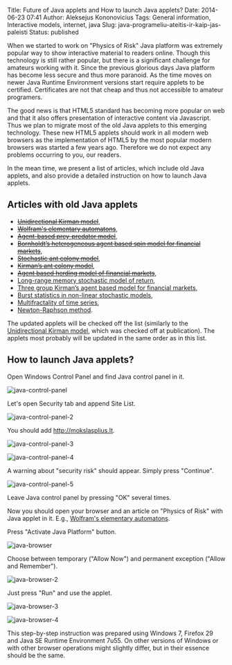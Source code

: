 Title: Future of Java applets and How to launch Java applets?
Date: 2014-06-23 07:41
Author: Aleksejus Kononovicius
Tags: General information, Interactive models, internet, java
Slug: java-programeliu-ateitis-ir-kaip-jas-paleisti
Status: published

When we started to work on "Physics of Risk" Java
platform was extremely popular way to show interactive material to
readers online. Though this technology is still rather popular, but
there is a significant challenge for amateurs working with it. Since the
previous glorious days Java platform has become less secure and thus
more paranoid. As the time moves on newer Java Runtime Environment
versions start require applets to be certified. Certificates are not
that cheap and thus not accessible to amateur programers.

The good news is that HTML5 standard has becoming more popular on web
and that it also offers presentation of interactive content via
Javascript. Thus we plan to migrate most of the old Java applets to this
emerging technology. These new HTML5 applets should work in all modern
web browsers as the implementation of HTML5 by the most popular modern
browsers was started a few years ago. Therefore we do not expect any
problems occurring to you, our readers.

In the mean time, we present a list of articles, which include old Java
applets, and also provide a detailed instruction on how to launch Java
applets.<!--more-->

Articles with old Java applets
------------------------------

-   <del>[Unidirectional Kirman
    model](/unidirectional-kirman-model "Unidirectional Kirman model")</del>,
-   <del>[Wolfram's elementary
    automatons](/wolframs-elementary-automatons "Wolframs elementary automatons")</del>,
-   <del>[Agent-based prey-predator
    model](/agent-based-prey-predator-model "Agent-based prey-predator model")</del>,
-   <del>[Bornholdt’s heterogeneous agent based spin model for financial
    markets](/bornholdt-model "Bornholdt’s heterogeneous agent based spin model for financial markets")</del>,
-   <del>[Stochastic ant colony
    model](/stochastic-ant-colony-model "Stochastic ant colony model")</del>,
-   <del>[Kirman’s ant colony
    model](/kirman-ants "Kirmans ant colony model")</del>,
-   <del>[Agent based herding model of financial
    markets](/agent-based-herding-model-financial-markets "Agent based herding model of financial markets")</del>,
-   [Long-range memory stochastic model of
    return](/long-range-memory-stochastic-model-return "Long-range memory stochastic model of return"),
-   [Three group Kirman’s agent based model for financial
    markets](/three-group-kirman-agent-based-model-for-financial-markets "Three group Kirmans agent based model for financial markets"),
-   [Burst statistics in non-linear stochastic
    models](/burst-statistics-non-linear-stochastic-models "Burst statistics in non-linear stochastic models"),
-   [Multifractality of time
    series](/multifractality-time-series "Multifractality of time series"),
-   [Newton-Raphson
    method](/newton-raphson "Newton-Raphson method").

The updated applets will be checked off the list (similarly to the
[Unidirectional Kirman
model](/unidirectional-kirman-model "Unidirectional Kirman model"),
which was checked off at publication). The applets most probably will be
updated in the same order as in this list.

How to launch Java applets?
---------------------------

Open Windows Control Panel and find Java control panel in it.

![java-control-panel](/uploads/2014/05/java-control-panel.jpg)

Let's open Security tab and append Site List.

![java-control-panel-2](/uploads/2014/05/java-control-panel-2.jpg)

You should add http://mokslasplius.lt.

![java-control-panel-3](/uploads/2014/05/java-control-panel-3.jpg)

![java-control-panel-4](/uploads/2014/05/java-control-panel-4.jpg)

A warning about "security risk" should appear. Simply press "Continue".

![java-control-panel-5](/uploads/2014/05/java-control-panel-5.jpg)

Leave Java control panel by pressing "OK" several times.

Now you should open your browser and an article on "Physics of Risk"
with Java applet in it. E.g., [Wolfram's elementary
automatons](/wolframs-elementary-automatons "Wolframs elementary automatons").

Press "Activate Java Platform" button.

![java-browser](/uploads/2014/05/java-browser.jpg)

Choose between temporary ("Allow Now") and permanent exception ("Allow
and Remember").

![java-browser-2](/uploads/2014/05/java-browser-2.jpg)

Just press "Run" and use the applet.

![java-browser-3](/uploads/2014/05/java-browser-3.jpg)

![java-browser-4](/uploads/2014/05/java-browser-4.jpg)

This step-by-step instruction was prepared using Windows 7, Firefox 29
and Java SE Runtime Environment 7u55. On other versions of Windows or
with other browser operations might slightly differ, but in their
essence should be the same.
